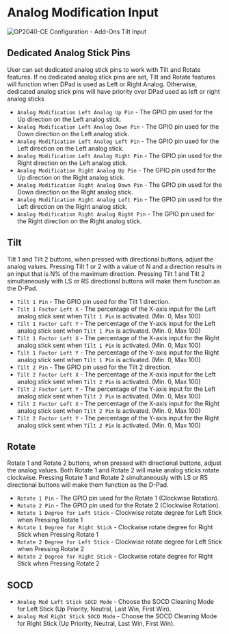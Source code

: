 # Analog Modification Input

![GP2040-CE Configuration - Add-Ons Tilt Input](assets/images/gpc-add-ons-analogmod.png)

## Dedicated Analog Stick Pins
User can set dedicated analog stick pins to work with Tilt and Rotate features.
If no dedicated analog stick pins are set, Tilt and Rotate features will function when DPad is used as Left or Right Analog.
Otherwise, dedicated analog stick pins will have priority over DPad used as left or right analog sticks
* `Analog Modification Left Analog Up Pin` - The GPIO pin used for the Up direction on the Left analog stick.
* `Analog Modification Left Analog Down Pin` - The GPIO pin used for the Down direction on the Left analog stick.
* `Analog Modification Left Analog Left Pin` - The GPIO pin used for the Left direction on the Left analog stick.
* `Analog Modification Left Analog Right Pin` - The GPIO pin used for the Right direction on the Left analog stick.
* `Analog Modification Right Analog Up Pin` - The GPIO pin used for the Up direction on the Right analog stick.
* `Analog Modification Right Analog Down Pin` - The GPIO pin used for the Down direction on the Right analog stick.
* `Analog Modification Right Analog Left Pin` - The GPIO pin used for the Left direction on the Right analog stick.
* `Analog Modification Right Analog Right Pin` - The GPIO pin used for the Right direction on the Right analog stick.

## Tilt
Tilt 1 and Tilt 2 buttons, when pressed with directional buttons, adjust the analog values.
Pressing Tilt 1 or 2 with a value of N and a direction results in an input that is N% of the maximum direction.
Pressing Tilt 1 and Tilt 2 simultaneously with LS or RS directional buttons will make them function as the D-Pad.

* `Tilt 1 Pin` - The GPIO pin used for the Tilt 1 direction.
* `Tilt 1 Factor Left X` - The percentage of the X-axis input for the Left analog stick sent when `Tilt 1 Pin` is activated. (Min. 0, Max 100)
* `Tilt 1 Factor Left Y` - The percentage of the Y-axis input for the Left analog stick sent when `Tilt 1 Pin` is activated. (Min. 0, Max 100)
* `Tilt 1 Factor Left X` - The percentage of the X-axis input for the Right analog stick sent when `Tilt 1 Pin` is activated. (Min. 0, Max 100)
* `Tilt 1 Factor Left Y` - The percentage of the Y-axis input for the Right analog stick sent when `Tilt 1 Pin` is activated. (Min. 0, Max 100)
* `Tilt 2 Pin` - The GPIO pin used for the Tilt 2 direction.
* `Tilt 2 Factor Left X` - The percentage of the X-axis input for the Left analog stick sent when `Tilt 2 Pin` is activated. (Min. 0, Max 100)
* `Tilt 2 Factor Left Y` - The percentage of the Y-axis input for the Left analog stick sent when `Tilt 2 Pin` is activated. (Min. 0, Max 100)
* `Tilt 2 Factor Left X` - The percentage of the X-axis input for the Right analog stick sent when `Tilt 2 Pin` is activated. (Min. 0, Max 100)
* `Tilt 2 Factor Left Y` - The percentage of the Y-axis input for the Right analog stick sent when `Tilt 2 Pin` is activated. (Min. 0, Max 100)

## Rotate
Rotate 1 and Rotate 2 buttons, when pressed with directional buttons, adjust the analog values.
Both Rotate 1 and Rotate 2 will make analog sticks rotate clockwise.
Pressing Rotate 1 and Rotate 2 simultaneously with LS or RS directional buttons will make them function as the D-Pad.
* `Rotate 1 Pin` - The GPIO pin used for the Rotate 1 (Clockwise Rotation).
* `Rotate 2 Pin` - The GPIO pin used for the Rotate 2 (Clockwise Rotation).
* `Rotate 1 Degree for Left Stick` - Clockwise rotate degree for Left Stick when Pressing Rotate 1
* `Rotate 1 Degree for Right Stick` - Clockwise rotate degree for Right Stick when Pressing Rotate 1
* `Rotate 2 Degree for Left Stick` - Clockwise rotate degree for Left Stick when Pressing Rotate 2
* `Rotate 2 Degree for Right Stick` - Clockwise rotate degree for Right Stick when Pressing Rotate 2

## SOCD
* `Analog Mod Left Stick SOCD Mode` - Choose the SOCD Cleaning Mode for Left Stick (Up Priority, Neutral, Last Win, First Win).
* `Analog Mod Right Stick SOCD Mode` - Choose the SOCD Cleaning Mode for Right Stick (Up Priority, Neutral, Last Win, First Win).